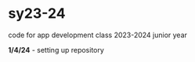 # sy23-24
code for app development class 2023-2024 junior year

<b>1/4/24</b> - setting up repository
